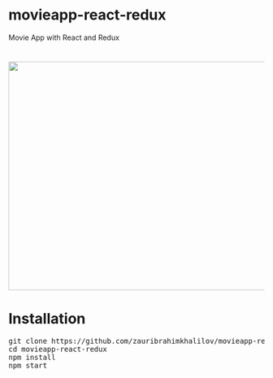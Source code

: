 # movieapp-react-redux
Movie App with React and Redux

#
<p align="center">
  <img src="https://raw.githubusercontent.com/zauribrahimkhalilov/movieapp-react-redux/master/screenshot/screenshot.png" width="800" height="450">
</p>

# Installation

<pre>
git clone https://github.com/zauribrahimkhalilov/movieapp-react-redux.git
cd movieapp-react-redux
npm install
npm start
</pre>
